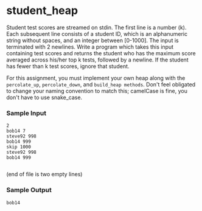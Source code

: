 # student_heap

Student test scores are streamed on stdin. The first line is a number (k). Each subsequent line consists of a student ID, which is an alphanumeric string without spaces, and an integer between [0-1000]. The input is terminated with 2 newlines. Write a program which takes this input containing test scores and returns the student who has the maximum score averaged across his/her top k tests, followed by a newline. If the student has fewer than k test scores, ignore that student.

For this assignment, you must implement your own heap along with the `percolate_up`, `percolate_down`, and `build_heap methods`. Don't feel obligated to change your naming convention to match this; camelCase is fine, you don't have to use snake_case.

### Sample Input

```
2
bob14 7
steve92 998
bob14 999
skip 1000
steve92 998
bob14 999


```

(end of file is two empty lines)
### Sample Output
```
bob14
```
